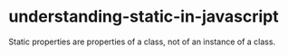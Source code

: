 # understanding-static-in-javascript
Static properties are properties of a class, not of an instance of a class.